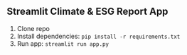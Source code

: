## Streamlit Climate & ESG Report App
1. Clone repo
2. Install dependencies: `pip install -r requirements.txt`
3. Run app: `streamlit run app.py`

